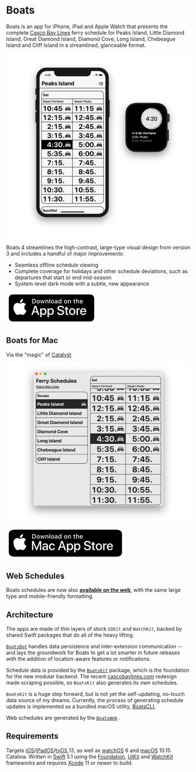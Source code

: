 # Boats

Boats is an app for iPhone, iPad and Apple Watch that presents the complete [Casco Bay Lines](https://cascobaylines.com) ferry schedule for Peaks Island, Little Diamond Island, Great Diamond Island, Diamond Cove, Long Island, Chebeague Island and Cliff Island in a streamlined, glanceable format.

![](Boats/Boats.png)

Boats 4 streamlines the high-contrast, large-type visual design from version 3 and includes a handful of major improvements:

* Seamless offline schedule viewing
* Complete coverage for holidays and other schedule deviations, such as departures that start or end mid-season
* System-level dark mode with a subtle, new appearance

[![Download on the App Store](Boats/AppStore.svg)](https://itunes.apple.com/app/id1152562893)

## Boats for Mac

Via the "magic" of [Catalyst](https://developer.apple.com/mac-catalyst/)

![](Boats/BoatsMac.png)

[![Download on the App Store](Boats/MacAppStore.svg)](https://itunes.apple.com/app/id1499291566)

## Web Schedules

Boats schedules are now also [__available on the web__](https://toddheasley.github.io/boats), with the same large type and mobile-friendly formatting.

## Architecture

The apps are made of thin layers of stock `UIKit` and `WatchKit`, backed by shared Swift packages that do all of the heavy lifting.

[`BoatsBot`](BoatsBot) handles data persistence and inter-extension communication -- and lays the groundwork for Boats to get a lot smarter in future releases with the addition of location-aware features or notifications.

Schedule data is provided by the [`BoatsKit`](BoatsKit) package, which is the foundation for the new modular backend. The recent [cascobaylines.com](https://cascobaylines.com) redesign made scraping possible, so `BoatsKit` also generates its own schedules.

`BoatsKit` is a huge step forward, but is not yet the self-updating, no-touch data source of my dreams. Currently, the process of generating schedule updates is implemented as a bundled macOS utility, [BoatsCLI.](Boats/BoatsCLI)

Web schedules are generated by the [`BoatsWeb`](BoatsWeb) .

## Requirements

Targets [iOS](https://developer.apple.com/ios)/[iPadOS](https://developer.apple.com/ipad)/[tvOS ](https://developer.apple.com/tvos) 13, as well as [watchOS](https://developer.apple.com/watchos) 6 and [macOS](https://developer.apple.com/macos) 10.15 Catalina. Written in [Swift](https://developer.apple.com/documentation/swift) 5.1 using the [Foundation](https://developer.apple.com/documentation/foundation), [UIKit](https://developer.apple.com/documentation/uikit) and [WatchKit](https://developer.apple.com/documentation/watchkit) frameworks and requires [Xcode](https://developer.apple.com/xcode) 11 or newer to build.
